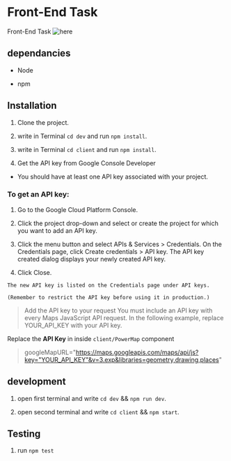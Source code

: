 # Front-End Task

Front-End Task
![here](http://g.recordit.co/2A8FMvQO4l.gif)

## dependancies

- Node

- npm

## Installation

1. Clone the project.

2. write in Terminal `cd dev` and run `npm install`.

3. write in Terminal `cd client` and run `npm install`.

4. Get the API key from Google Console Developer

- You should have at least one API key associated with your project.

### To get an API key:

1. Go to the Google Cloud Platform Console.

2. Click the project drop-down and select or create the project for which you want to add an API key.

3. Click the menu button and select APIs & Services > Credentials.
On the Credentials page, click Create credentials > API key.
The API key created dialog displays your newly created API key.

4. Click Close.

`The new API key is listed on the Credentials page under API keys.`

`(Remember to restrict the API key before using it in production.)`

> Add the API key to your request
> You must include an API key with every Maps JavaScript API request. In the following example, replace YOUR_API_KEY with your API key.

Replace the **API Key** in inside `client/PowerMap` component

> googleMapURL="https://maps.googleapis.com/maps/api/js?key="YOUR_API_KEY"&v=3.exp&libraries=geometry,drawing,places"

## development

1. open first terminal and write `cd dev` && `npm run dev`.

2. open second terminal and write `cd client` && `npm start`.

## Testing

1. run `npm test`
